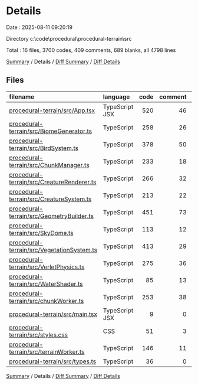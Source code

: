 # Details

Date : 2025-08-11 09:20:19

Directory c:\\code\\procedural\\procedural-terrain\\src

Total : 16 files,  3700 codes, 409 comments, 689 blanks, all 4798 lines

[Summary](results.md) / Details / [Diff Summary](diff.md) / [Diff Details](diff-details.md)

## Files
| filename | language | code | comment | blank | total |
| :--- | :--- | ---: | ---: | ---: | ---: |
| [procedural-terrain/src/App.tsx](/procedural-terrain/src/App.tsx) | TypeScript JSX | 520 | 46 | 68 | 634 |
| [procedural-terrain/src/BiomeGenerator.ts](/procedural-terrain/src/BiomeGenerator.ts) | TypeScript | 258 | 26 | 51 | 335 |
| [procedural-terrain/src/BirdSystem.ts](/procedural-terrain/src/BirdSystem.ts) | TypeScript | 378 | 50 | 84 | 512 |
| [procedural-terrain/src/ChunkManager.ts](/procedural-terrain/src/ChunkManager.ts) | TypeScript | 233 | 18 | 51 | 302 |
| [procedural-terrain/src/CreatureRenderer.ts](/procedural-terrain/src/CreatureRenderer.ts) | TypeScript | 266 | 32 | 65 | 363 |
| [procedural-terrain/src/CreatureSystem.ts](/procedural-terrain/src/CreatureSystem.ts) | TypeScript | 213 | 22 | 46 | 281 |
| [procedural-terrain/src/GeometryBuilder.ts](/procedural-terrain/src/GeometryBuilder.ts) | TypeScript | 451 | 73 | 69 | 593 |
| [procedural-terrain/src/SkyDome.ts](/procedural-terrain/src/SkyDome.ts) | TypeScript | 113 | 12 | 19 | 144 |
| [procedural-terrain/src/VegetationSystem.ts](/procedural-terrain/src/VegetationSystem.ts) | TypeScript | 413 | 29 | 51 | 493 |
| [procedural-terrain/src/VerletPhysics.ts](/procedural-terrain/src/VerletPhysics.ts) | TypeScript | 275 | 36 | 63 | 374 |
| [procedural-terrain/src/WaterShader.ts](/procedural-terrain/src/WaterShader.ts) | TypeScript | 85 | 13 | 20 | 118 |
| [procedural-terrain/src/chunkWorker.ts](/procedural-terrain/src/chunkWorker.ts) | TypeScript | 253 | 38 | 54 | 345 |
| [procedural-terrain/src/main.tsx](/procedural-terrain/src/main.tsx) | TypeScript JSX | 9 | 0 | 2 | 11 |
| [procedural-terrain/src/styles.css](/procedural-terrain/src/styles.css) | CSS | 51 | 3 | 12 | 66 |
| [procedural-terrain/src/terrainWorker.ts](/procedural-terrain/src/terrainWorker.ts) | TypeScript | 146 | 11 | 30 | 187 |
| [procedural-terrain/src/types.ts](/procedural-terrain/src/types.ts) | TypeScript | 36 | 0 | 4 | 40 |

[Summary](results.md) / Details / [Diff Summary](diff.md) / [Diff Details](diff-details.md)